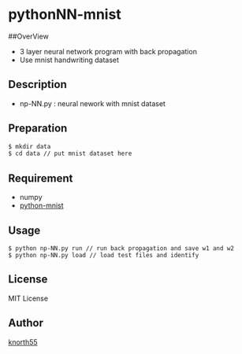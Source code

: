 pythonNN-mnist
====

##OverView

- 3 layer neural network program with back propagation
- Use mnist handwriting dataset

## Description

- np-NN.py : neural nework with mnist dataset 

## Preparation 

```bash
$ mkdir data 
$ cd data // put mnist dataset here
```
## Requirement
- numpy
- [python-mnist](https://github.com/sorki/python-mnist)

## Usage
```
$ python np-NN.py run // run back propagation and save w1 and w2
$ python np-NN.py load // load test files and identify
```

## License 
MIT License

## Author
[knorth55](https://github.com/knorth55)
